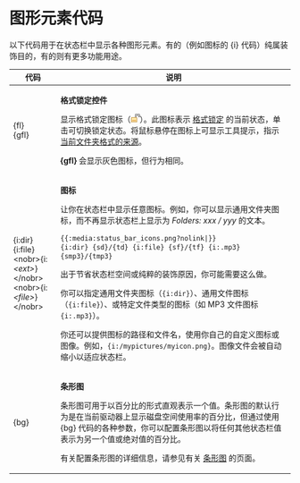 # 图形元素代码

以下代码用于在状态栏中显示各种图形元素。有的（例如图标的 {i} 代码）纯属装饰目的，有的则有更多功能用途。

<table>
<thead><tr><th>
代码</th><th>
说明
</th></tr></thead><tbody><tr><td>

{fl}  
{gfl}</td><td>

**格式锁定控件**

显示格式锁定图标（![](/Manual/images/media/format_lock.png)）。此图标表示 [格式锁定](/Manual/basic_concepts/folder_options/locking_the_format.zh.md) 的当前状态，单击可切换锁定状态。将鼠标悬停在图标上可显示工具提示，指示 [当前文件夹格式的来源](/Manual/basic_concepts/folder_options/identifying_the_current_format.zh.md)。

**{gfl}** 会显示灰色图标，但行为相同。
</td></tr><tr><td>

{i:dir}  
{i:file}  
\<nobr\>{i:*\<ext\>*}\</nobr\>  
\<nobr\>{i:*\<file\>*}\</nobr\></td><td>

**图标**

让你在状态栏中显示任意图标。例如，你可以显示通用文件夹图标，而不再显示状态栏上显示为 *Folders: xxx / yyy* 的文本。

    {{:media:status_bar_icons.png?nolink|}}
    {i:dir} {sd}/{td} {i:file} {sf}/{tf} {i:.mp3} {smp3}/{tmp3}

出于节省状态栏空间或纯粹的装饰原因，你可能需要这么做。

你可以指定通用文件夹图标（`{i:dir}`）、通用文件图标（`{i:file}`）、或特定文件类型的图标（如 MP3 文件图标`{i:.mp3}`）。

你还可以提供图标的路径和文件名，使用你自己的自定义图标或图像。例如，`{i:/mypictures/myicon.png}`。图像文件会被自动缩小以适应状态栏。
</td></tr><tr><td>
{bg}</td><td>

**条形图**

条形图可用于以百分比的形式直观表示一个值。条形图的默认行为是在当前驱动器上显示磁盘空间使用率的百分比，但通过使用 {bg} 代码的各种参数，你可以配置条形图以将任何其他状态栏值表示为另一个值或绝对值的百分比。

有关配置条形图的详细信息，请参见有关 [条形图](bar_graphs_and_percentages.zh.md) 的页面。
</td></tr></tbody>
</table>